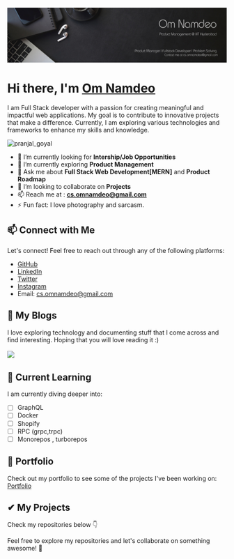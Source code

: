 ![](https://github.com/Omnamdeo912/Omnamdeo912/blob/main/Black%20Minimal%20Motivation%20Quote%20LinkedIn%20Banner%20(1).png)
# Hi there, I'm [Om Namdeo](https://github.com/Omnamdeo912)

I am Full Stack developer with a passion for creating meaningful and impactful web applications. My goal is to contribute to innovative projects that make a difference. Currently, I am exploring various technologies and frameworks to enhance my skills and knowledge.

<p align="left"> <img src="https://komarev.com/ghpvc/?username=Omnamdeo912&label=Profile%20views&color=32CD32&style=flat-the-badge" alt="pranjal_goyal" /> </p>

- 🌱 I’m currently looking for <b>Intership/Job Opportunities</b>
- 🔭 I’m currently exploring <b>Product Management</b>
- 💬 Ask me about **Full Stack Web Development[MERN]** and **Product Roadmap**
- 👯 I’m looking to collaborate on **Projects**
- 📫 Reach me at : **cs.omnamdeo@gmail.com**
- ⚡ Fun fact: I love photography and sarcasm.

## 📫 Connect with Me

Let's connect! Feel free to reach out through any of the following platforms:

- [GitHub](https://github.com/Omnamdeo912)
- [LinkedIn](https://www.linkedin.com/in/your-linkedin/)
- [Twitter](https://x.com/N_devOPs?s=20)
- [Instagram](https://www.instagram.com/op_namdeo/)
- Email: cs.omnamdeo@gmail.com

## 🚀 My Blogs

I love exploring technology and documenting stuff that I come across and find interesting. Hoping that you will love reading it :)<br><br>
[<img src="https://img.shields.io/badge/Medium-12100E?style=for-the-badge&logo=medium&logoColor=white">](https://medium.com/@cs.omnamdeo)

## 🌱 Current Learning

I am currently diving deeper into:

- [ ] GraphQL
- [ ] Docker
- [ ] Shopify
- [ ] RPC (grpc,trpc)
- [ ] Monorepos , turborepos

## 🔗 Portfolio

Check out my portfolio to see some of the projects I've been working on: [Portfolio](https://your-portfolio-url)

## ✔ My Projects

<p>
Check my repositories below 👇
</p>

Feel free to explore my repositories and let's collaborate on something awesome! 🤝
